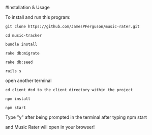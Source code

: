#Installation & Usage  


To install and run this program:

```
git clone https://github.com/JamesPFerguson/music-rater.git

cd music-tracker

bundle install

rake db:migrate

rake db:seed

rails s
 ```

 open another terminal

``` 
cd client #cd to the client directory within the project 

npm install

npm start 
 ```

Type "y" after being prompted in the terminal after typing npm start

and Music Rater will open in your browser!
